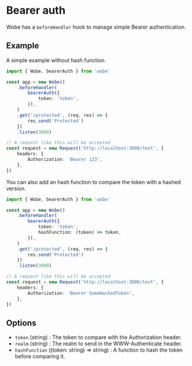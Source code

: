 # Bearer auth

Wobe has a `beforeHandler` hook to manage simple Bearer authentication.

## Example

A simple example without hash function.

```ts
import { Wobe, bearerAuth } from 'wobe'

const app = new Wobe()
	.beforeHandler(
		bearerAuth({
			token: 'token',
		}),
	)
	.get('/protected', (req, res) => {
		res.send('Protected')
	})
	.listen(3000)

// A request like this will be accepted
const request = new Request('http://localhost:3000/test', {
	headers: {
		Authorization: 'Bearer 123',
	},
})
```

You can also add an hash function to compare the token with a hashed version.

```ts
import { Wobe, bearerAuth } from 'wobe'

const app = new Wobe()
	.beforeHandler(
		bearerAuth({
			token: 'token',
			hashFunction: (token) => token,
		}),
	)
	.get('/protected', (req, res) => {
		res.send('Protected')
	})
	.listen(3000)

// A request like this will be accepted
const request = new Request('http://localhost:3000/test', {
	headers: {
		Authorization: 'Bearer SomeHashedToken',
	},
})
```

## Options

-   `token` (string) : The token to compare with the Authorization header.
-   `realm` (string) : The realm to send in the WWW-Authenticate header.
-   `hashFunction` ((token: string) => string) : A function to hash the token before comparing it.
